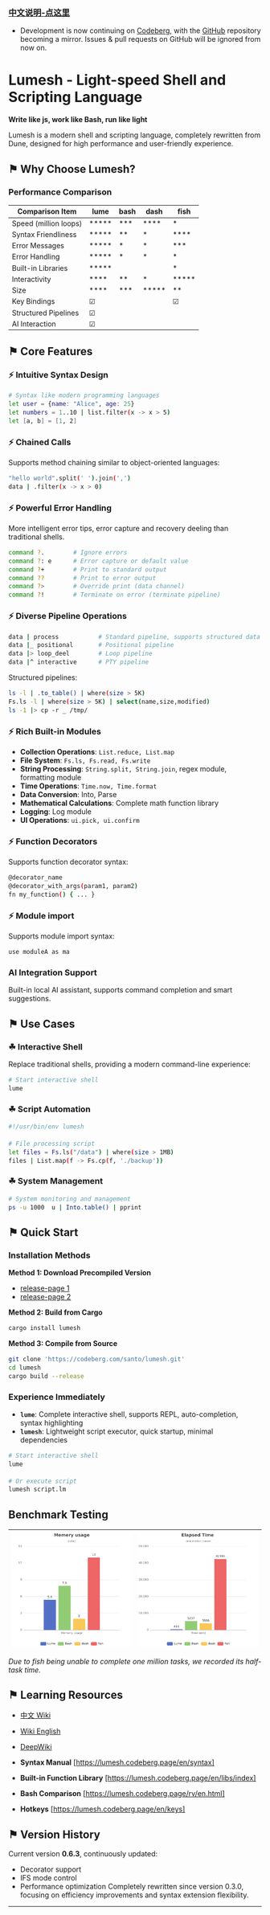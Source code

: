### [中文说明-点这里](README-cn.md)

- Development is now continuing on [Codeberg](https://codeberg.org/santo/lumesh), with the [GitHub](https://github.com/superiums/lumesh) repository becoming a mirror. Issues & pull requests on GitHub will be ignored from now on.


# Lumesh - Light-speed Shell and Scripting Language

**Write like js, work like Bash, run like light**

Lumesh is a modern shell and scripting language, completely rewritten from Dune, designed for high performance and user-friendly experience.

## ⚑ Why Choose Lumesh?

### Performance Comparison

| Comparison Item |    lume       |     bash      |     dash      |     fish      |
|------------------|---------------|---------------|---------------|---------------|
| Speed (million loops) |     *****     |     ***       |     ****      |    *          |
| Syntax Friendliness |     *****     |     **        |     *         |    ****       |
| Error Messages |     *****     |     *         |     *         |    ***        |
| Error Handling |     *****     |     *         |     *         |    *          |
| Built-in Libraries |     *****     |               |               |    *       |
| Interactivity |     ****      |     **        |     *         |    *****      |
| Size |     ****      |     ***       |     *****     |    **         |
| Key Bindings |     ☑      |               |               |     ☑         |
| Structured Pipelines |     ☑      |               |               |              |
| AI Interaction |     ☑        |               |               |               |

## ⚑ Core Features

### ⚡ Intuitive Syntax Design
```bash
# Syntax like modern programming languages
let user = {name: "Alice", age: 25}
let numbers = 1..10 | list.filter(x -> x > 5)
let [a, b] = [1, 2]
```

### ⚡ Chained Calls
Supports method chaining similar to object-oriented languages:

```bash
"hello world".split(' ').join(',')
data | .filter(x -> x > 0)
```


### ⚡ Powerful Error Handling
More intelligent error tips, error capture and recovery deeling than traditional shells.

```bash
command ?.        # Ignore errors
command ?: e      # Error capture or default value
command ?+        # Print to standard output
command ??        # Print to error output
command ?>        # Override print (data channel)
command ?!        # Terminate on error (terminate pipeline)
```

### ⚡ Diverse Pipeline Operations
```bash
data | process           # Standard pipeline, supports structured data
data |_ positional       # Positional pipeline
data |> loop_deel        # Loop pipeline
data |^ interactive      # PTY pipeline
```

Structured pipelines:
```bash
ls -l | .to_table() | where(size > 5K)
Fs.ls -l | where(size > 5K) | select(name,size,modified)
ls -1 |> cp -r _ /tmp/
```

### ⚡ Rich Built-in Modules
- **Collection Operations**: `List.reduce, List.map`
- **File System**: `Fs.ls, Fs.read, Fs.write`
- **String Processing**: `String.split, String.join`, regex module, formatting module
- **Time Operations**: `Time.now, Time.format`
- **Data Conversion**: Into, Parse
- **Mathematical Calculations**: Complete math function library
- **Logging**: Log module
- **UI Operations**: `ui.pick, ui.confirm`


### ⚡ Function Decorators
Supports function decorator syntax:

```bash
@decorator_name
@decorator_with_args(param1, param2)
fn my_function() { ... }
```

### ⚡ Module import
Supports module import syntax:

```bash
use moduleA as ma
```

### AI Integration Support
Built-in local AI assistant, supports command completion and smart suggestions.

## ⚑ Use Cases

### ☘ Interactive Shell
Replace traditional shells, providing a modern command-line experience:
```bash
# Start interactive shell
lume
```

### ☘ Script Automation
```bash
#!/usr/bin/env lumesh

# File processing script
let files = Fs.ls("/data") | where(size > 1MB)
files | List.map(f -> Fs.cp(f, './backup'))
```

### ☘ System Management
```bash
# System monitoring and management
ps -u 1000  u | Into.table() | pprint
```

## ⚑ Quick Start

### Installation Methods

**Method 1: Download Precompiled Version**
- [release-page 1](https://codeberg.com/santo/lumesh/releases)
- [release-page 2](https://github.com/superiums/lumesh/releases)

**Method 2: Build from Cargo**
```bash
cargo install lumesh
```

**Method 3: Compile from Source**
```bash
git clone 'https://codeberg.com/santo/lumesh.git'
cd lumesh
cargo build --release
```

### Experience Immediately
- **`lume`**: Complete interactive shell, supports REPL, auto-completion, syntax highlighting
- **`lumesh`**: Lightweight script executor, quick startup, minimal dependencies

```bash
# Start interactive shell
lume

# Or execute script
lumesh script.lm
```

## Benchmark Testing

| ![highlight](assets/mem_chart.png) | ![highlight](assets/time_chart.png) |
|------------------------|------------------------|

_Due to fish being unable to complete one million tasks, we recorded its half-task time._

## ⚑ Learning Resources

- [中文 Wiki](https://lumesh.codeberg.page)
- [Wiki English](https://lumesh.codeberg.page/en/index)
- [DeepWiki](https://deepwiki.com/superiums/lumesh)


- **Syntax Manual** [https://lumesh.codeberg.page/en/syntax]
- **Built-in Function Library** [https://lumesh.codeberg.page/en/libs/index]
- **Bash Comparison** [https://lumesh.codeberg.page/rv/en.html]
- **Hotkeys** [https://lumesh.codeberg.page/en/keys]

## ⚑ Version History
Current version **0.6.3**, continuously updated:
- Decorator support
- IFS mode control
- Performance optimization
Completely rewritten since version 0.3.0, focusing on efficiency improvements and syntax extension flexibility.

---
